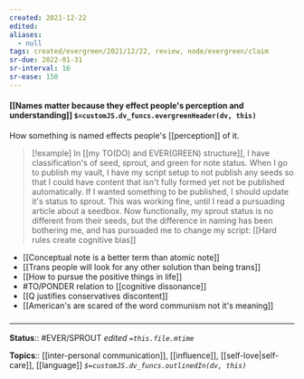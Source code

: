 ```yaml
---
created: 2021-12-22 
edited: 
aliases:
  - null
tags: created/evergreen/2021/12/22, review, node/evergreen/claim
sr-due: 2022-01-31
sr-interval: 16
sr-ease: 150
---
```


#### [[Names matter because they effect people's perception and understanding]] `$=customJS.dv_funcs.evergreenHeader(dv, this)`

How something is named effects people's [[perception]] of it.

> [!example]
> In [[my TO(DO) and EVER(GREEN) structure]], I have classification's of seed, sprout, and green for note status. When I go to publish my vault, I have my script setup to not publish any seeds so that I could have content that isn't fully formed yet not be published automatically. If I wanted something to be published, I should update it's status to sprout. This was working fine, until I read a pursuading article about a seedbox. Now functionally, my sprout status is no different from their seeds, but the difference in naming has been bothering me, and has pursuaded me to change my script: [[Hard rules create cognitive bias]]

- [[Conceptual note is a better term than atomic note]]
- [[Trans people will look for any other solution than being trans]]
- [[How to pursue the positive things in life]]
- #TO/PONDER relation to [[cognitive dissonance]]
- [[Q justifies conservatives discontent]]
- [[American's are scared of the word communism not it's meaning]]
 

### <hr class="footnote"/>

**Status**:: #EVER/SPROUT 
*edited `=this.file.mtime`*

**Topics**:: [[inter-personal communication]], [[influence]], [[self-love|self-care]], [[language]]
*`$=customJS.dv_funcs.outlinedIn(dv, this)`*


